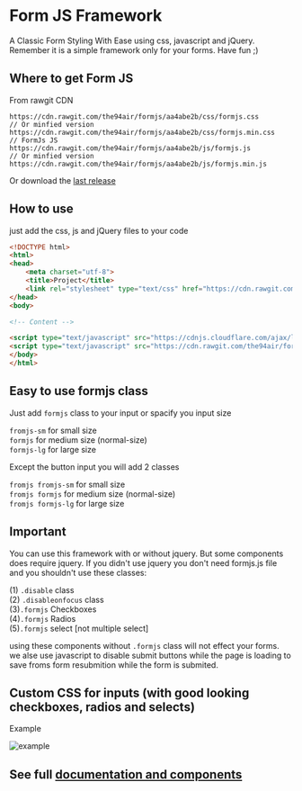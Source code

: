 # Form JS Framework
A Classic Form Styling With Ease using css, javascript and jQuery. Remember it is a simple framework only for your forms. Have fun ;) 
  
## Where to get Form JS  

From rawgit CDN
```
https://cdn.rawgit.com/the94air/formjs/aa4abe2b/css/formjs.css
// Or minfied version
https://cdn.rawgit.com/the94air/formjs/aa4abe2b/css/formjs.min.css
// FormJs JS 
https://cdn.rawgit.com/the94air/formjs/aa4abe2b/js/formjs.js
// Or minfied version
https://cdn.rawgit.com/the94air/formjs/aa4abe2b/js/formjs.min.js
```
Or download the [last release](https://github.com/the94air/formjs/releases)

## How to use
just add the css, js and jQuery files to your code

```html
<!DOCTYPE html>
<html>
<head>
	<meta charset="utf-8">
	<title>Project</title>
	<link rel="stylesheet" type="text/css" href="https://cdn.rawgit.com/the94air/formjs/aa4abe2b/css/formjs.min.css">
</head>
<body>

<!-- Content -->

<script type="text/javascript" src="https://cdnjs.cloudflare.com/ajax/libs/jquery/3.1.1/jquery.min.js"></script>
<script type="text/javascript" src="https://cdn.rawgit.com/the94air/formjs/aa4abe2b/js/formjs.min.js"></script>
</body>
</html>
```

## Easy to use formjs class

Just add `formjs` class to your input or spacify you input size  
  
`fromjs-sm` for small size  
`formjs`    for medium size (normal-size)  
`formjs-lg` for large size  
  
Except the button input you will add 2 classes  
  
`fromjs fromjs-sm` for small size  
`fromjs formjs`    for medium size (normal-size)  
`fromjs formjs-lg` for large size   
  
## Important
You can use this framework with or without jquery. But some components does require jquery. If you didn't use jquery you don't need formjs.js file and you shouldn't use these classes:  
  
(1)	`.disable` class  
(2) `.disableonfocus` class  
(3)`.formjs` Checkboxes  
(4)`.formjs` Radios  
(5)`.formjs` select [not multiple select]  
  
using these components without `.formjs` class will not effect your forms.  
we alse use javascript to disable submit buttons while the page is loading to save froms form resubmition while the form is submited.  
  
## Custom CSS for inputs (with good looking checkboxes, radios and selects)  
Example

![example](https://i.imgsafe.org/68c30c55dd.jpeg)  
  
## See full [documentation and components](https://form.js.org)
